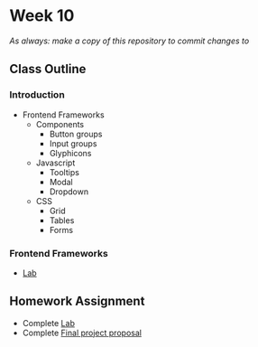 # Week 10

*As always: make a copy of this repository to commit changes to*

## Class Outline

### Introduction
- Frontend Frameworks
  - Components
    - Button groups
    - Input groups
    - Glyphicons
  - Javascript
    - Tooltips
    - Modal
    - Dropdown
  - CSS
    - Grid
    - Tables
    - Forms

### Frontend Frameworks
- [Lab](lab/lab1)

## Homework Assignment

- Complete [Lab](lab)
- Complete [Final project proposal](assignment)

